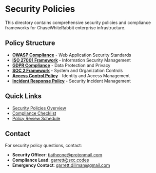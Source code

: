 # Security Policies

This directory contains comprehensive security policies and compliance frameworks for ChaseWhiteRabbit enterprise infrastructure.

## Policy Structure

- [**OWASP Compliance**](owasp-security-policy.md) - Web Application Security Standards
- [**ISO 27001 Framework**](iso27001-security-policy.md) - Information Security Management
- [**GDPR Compliance**](gdpr-compliance-policy.md) - Data Protection and Privacy
- [**SOC 2 Framework**](soc2-security-policy.md) - System and Organization Controls
- [**Access Control Policy**](access-control-policy.md) - Identity and Access Management
- [**Incident Response Policy**](incident-response-policy.md) - Security Incident Management

## Quick Links

- [Security Policies Overview](security-policies-overview.md)
- [Compliance Checklist](compliance-checklist.md)
- [Policy Review Schedule](policy-review-schedule.md)

## Contact

For security policy questions, contact:
- **Security Officer**: tiatheone@protonmail.com
- **Compliance Lead**: garrett@sxc.codes
- **Emergency Contact**: garrett.dillman@gmail.com
